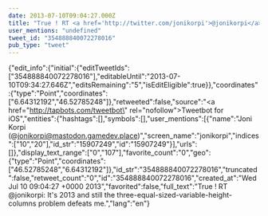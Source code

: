 ```yaml
---
date: 2013-07-10T09:04:27.000Z
title: "True ! RT <a href='http://twitter.com/jonikorpi'>@jonikorpi</a>: It's 2013 and still the three-equal-sized-variable-height-columns problem defeats me.″"
user_mentions: "undefined"
tweet_id: "354888840072278016"
pub_type: "tweet"
---
```

{"edit_info":{"initial":{"editTweetIds":["354888840072278016"],"editableUntil":"2013-07-10T09:34:27.646Z","editsRemaining":"5","isEditEligible":true}},"coordinates":{"type":"Point","coordinates":["6.64312192","46.52785248"]},"retweeted":false,"source":"<a href=\"http://tapbots.com/tweetbot\" rel=\"nofollow\">Tweetbot for iOS</a>","entities":{"hashtags":[],"symbols":[],"user_mentions":[{"name":"Joni Korpi (@jonikorpi@mastodon.gamedev.place)","screen_name":"jonikorpi","indices":["10","20"],"id_str":"15907249","id":"15907249"}],"urls":[]},"display_text_range":["0","107"],"favorite_count":"0","geo":{"type":"Point","coordinates":["46.52785248","6.64312192"]},"id_str":"354888840072278016","truncated":false,"retweet_count":"0","id":"354888840072278016","created_at":"Wed Jul 10 09:04:27 +0000 2013","favorited":false,"full_text":"True ! RT @jonikorpi: It's 2013 and still the three-equal-sized-variable-height-columns problem defeats me.","lang":"en"}
